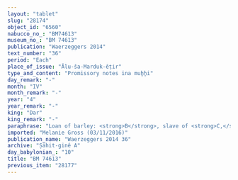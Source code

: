```yaml
---
layout: "tablet"
slug: "28174"
object_id: "6560"
nabucco_no_: "BM74613"
museum_no_: "BM 74613"
publication: "Waerzeggers 2014"
text_number: "36"
period: "Each"
place_of_issue: "Ālu-ša-Marduk-ēṭir"
type_and_content: "Promissory notes ina muẖẖi"
day_remark: "-"
month: "IV"
month_remark: "-"
year: "4"
year_remark: "-"
king: "Dar"
king_remark: "-"
paraphrase: "Loan of barley: <strong>B</strong>, slave of <strong>C,</strong> owes <strong>A </strong>&frac12; 0;5 kor (90 l) of barley. He will give it back in Ayyār (II). 2 witnesses and the scribe.<br /> &nbsp;<br /> <strong>A</strong> = Marduk-rēmanni/Bēl-uballiṭ//Ṣāhit-gin&ecirc;; <strong>B</strong> = &Scaron;am&scaron;āya, slave of <strong>C</strong>; <strong>C</strong> = Bēl&scaron;unu; Scribe = Rēmūt-Bēl/Arrab<br /> &nbsp;<br /> &nbsp;"
imported: "Melanie Gross (03/11/2016)"
publication_name: "Waerzeggers 2014 36"
archive: "Ṣāhit-ginê A"
day_babylonian_: "10"
title: "BM 74613"
previous_item: "28177"
---
```

